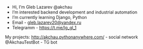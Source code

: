 - Hi, I’m Gleb Lazarev @akchau
- I’m interested backend development and industrial automation
- I’m currently learning Django, Python
- Email - gleb.lazarev20@yandex.ru 
- Telegramm - https://t.me/lg_gl_1

My projects:
http://akchau.pythonanywhere.com/ - social network
@AkchauTestBot - TG bot


